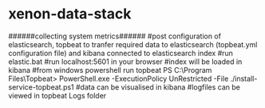 # xenon-data-stack
######collecting system metrics######
#post configuration of elasticsearch, topbeat to tranfer required data to elasticsearch (topbeat.yml configuration file) and kibana connected to elasticsearch index
#run elastic.bat
#run localhost:5601 in your browser
#index will be loaded in kibana
#from windows powershell run topbeat
PS C:\Program Files\Topbeat> PowerShell.exe -ExecutionPolicy UnRestricted -File ./install-service-topbeat.ps1
#data can be visualised in kibana
#logfiles can be viewed in topbeat Logs folder
